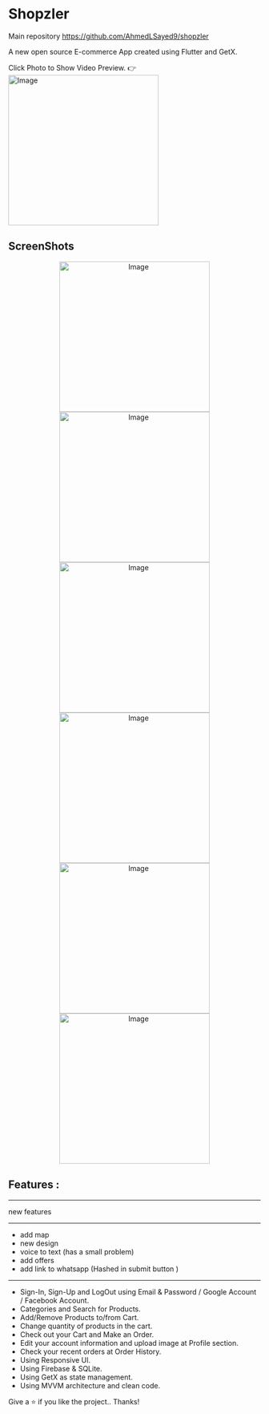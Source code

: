 # Shopzler

Main repository https://github.com/AhmedLSayed9/shopzler

A new open source E-commerce App created using Flutter and GetX.


Click Photo to Show Video Preview. 👉
[<img src="https://i.imgur.com/46eoAfw.jpg" alt="Image" width="300"/>](https://youtu.be/XsEb2Ns2eWE)

## ScreenShots

<p align="center">
    <img src="https://i.imgur.com/kCirr0K.jpg" alt="Image" width="300"/>
    <img src="https://i.imgur.com/sN8MFG9.jpg" alt="Image" width="300"/>
    <img src="https://i.imgur.com/8kN0XTR.jpg" alt="Image" width="300"/>
    <img src="https://i.imgur.com/lYW7ZYk.jpg" alt="Image" width="300"/>
    <img src="https://i.imgur.com/NU5S6c9.jpg" alt="Image" width="300"/>
    <img src="https://i.imgur.com/46eoAfw.jpg" alt="Image" width="300"/>
</p>

## Features :
***
new features
***
- add map 
- new design 
- voice to text (has a small problem)
- add offers 
- add link to whatsapp (Hashed  in submit  button )
***
- Sign-In, Sign-Up and LogOut using Email & Password / Google Account / Facebook Account.
- Categories and Search for Products.
- Add/Remove Products to/from Cart.
- Change quantity of products in the cart.
- Check out your Cart and Make an Order.
- Edit your account information and upload image at Profile section.
- Check your recent orders at Order History.
- Using Responsive UI.
- Using Firebase & SQLite.
- Using GetX as state management.
- Using MVVM architecture and clean code.

Give a ⭐️ if you like the project.. Thanks!

